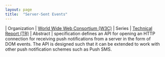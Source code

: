 ```yaml
---
layout: page
title:  "Server-Sent Events"
---
```


| Organization | [World Wide Web Consortium (W3C)](..)
| Series | [Technical Report (TR)](..)
| Abstract |  specification defines an API for opening an HTTP connection for receiving push notifications from a server in the form of DOM events. The API is designed such that it can be extended to work with other push notification schemes such as Push SMS.